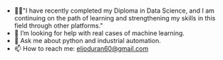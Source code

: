 ### 
- 🙇‍♂️"I have recently completed my Diploma in Data Science, and I am continuing on the path of learning and strengthening my skills in this field through other platforms."
- 🤔 I’m looking for help with real cases of machine learning.
- 💬 Ask me about python and industrial automation.
- 📫 How to reach me: elioduran60@gmail.com



